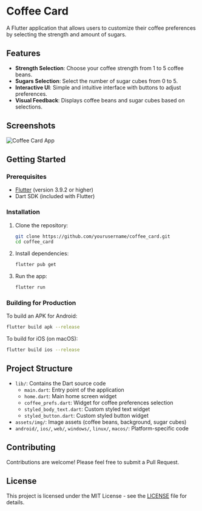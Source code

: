 # Coffee Card

A Flutter application that allows users to customize their coffee preferences by selecting the strength and amount of sugars.

## Features

- **Strength Selection**: Choose your coffee strength from 1 to 5 coffee beans.
- **Sugars Selection**: Select the number of sugar cubes from 0 to 5.
- **Interactive UI**: Simple and intuitive interface with buttons to adjust preferences.
- **Visual Feedback**: Displays coffee beans and sugar cubes based on selections.

## Screenshots

![Coffee Card App](assets/img/coffee_bg.jpg)

## Getting Started

### Prerequisites

- [Flutter](https://flutter.dev/docs/get-started/install) (version 3.9.2 or higher)
- Dart SDK (included with Flutter)

### Installation

1. Clone the repository:

   ```bash
   git clone https://github.com/yourusername/coffee_card.git
   cd coffee_card
   ```

2. Install dependencies:

   ```bash
   flutter pub get
   ```

3. Run the app:
   ```bash
   flutter run
   ```

### Building for Production

To build an APK for Android:

```bash
flutter build apk --release
```

To build for iOS (on macOS):

```bash
flutter build ios --release
```

## Project Structure

- `lib/`: Contains the Dart source code
  - `main.dart`: Entry point of the application
  - `home.dart`: Main home screen widget
  - `coffee_prefs.dart`: Widget for coffee preferences selection
  - `styled_body_text.dart`: Custom styled text widget
  - `styled_button.dart`: Custom styled button widget
- `assets/img/`: Image assets (coffee beans, background, sugar cubes)
- `android/`, `ios/`, `web/`, `windows/`, `linux/`, `macos/`: Platform-specific code

## Contributing

Contributions are welcome! Please feel free to submit a Pull Request.

## License

This project is licensed under the MIT License - see the [LICENSE](LICENSE) file for details.
